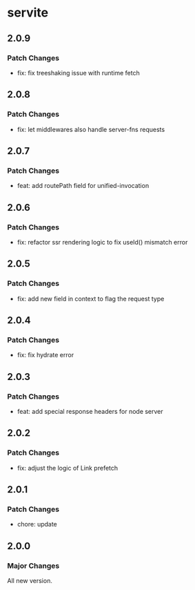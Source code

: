 # servite

## 2.0.9

### Patch Changes

- fix: fix treeshaking issue with runtime fetch

## 2.0.8

### Patch Changes

- fix: let middlewares also handle server-fns requests

## 2.0.7

### Patch Changes

- feat: add routePath field for unified-invocation

## 2.0.6

### Patch Changes

- fix: refactor ssr rendering logic to fix useId() mismatch error

## 2.0.5

### Patch Changes

- fix: add new field in context to flag the request type

## 2.0.4

### Patch Changes

- fix: fix hydrate error

## 2.0.3

### Patch Changes

- feat: add special response headers for node server

## 2.0.2

### Patch Changes

- fix: adjust the logic of Link prefetch

## 2.0.1

### Patch Changes

- chore: update

## 2.0.0

### Major Changes

All new version.
